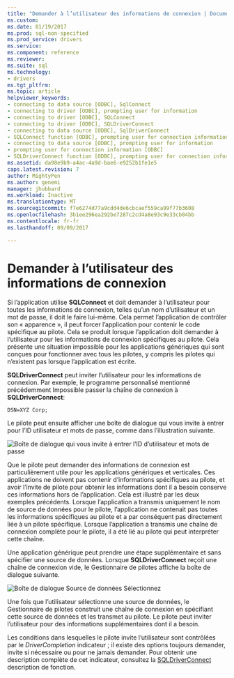 ```yaml
---
title: "Demander à l’utilisateur des informations de connexion | Documents Microsoft"
ms.custom: 
ms.date: 01/19/2017
ms.prod: sql-non-specified
ms.prod_service: drivers
ms.service: 
ms.component: reference
ms.reviewer: 
ms.suite: sql
ms.technology:
- drivers
ms.tgt_pltfrm: 
ms.topic: article
helpviewer_keywords:
- connecting to data source [ODBC], SqlConnect
- connecting to driver [ODBC], prompting user for information
- connecting to driver [ODBC], SQLConnect
- connecting to driver [ODBC], SQLDriverConnect
- connecting to data source [ODBC], SqlDriverConnect
- SQLConnect function [ODBC], prompting user for connection information
- connecting to data source [ODBC], prompting user for information
- prompting user for connection information [ODBC]
- SQLDriverConnect function [ODBC], prompting user for connection information
ms.assetid: da98e9b9-a4ac-4a9d-bae6-e9252b1fe1e5
caps.latest.revision: 7
author: MightyPen
ms.author: genemi
manager: jhubbard
ms.workload: Inactive
ms.translationtype: MT
ms.sourcegitcommit: f7e6274d77a9cdd4de6cbcaef559ca99f77b3608
ms.openlocfilehash: 3b1ee296ea292be7287c2cd4a8e93c9e33cb04bb
ms.contentlocale: fr-fr
ms.lasthandoff: 09/09/2017

---
```

# <a name="prompting-the-user-for-connection-information"></a>Demander à l’utilisateur des informations de connexion
Si l’application utilise **SQLConnect** et doit demander à l’utilisateur pour toutes les informations de connexion, telles qu’un nom d’utilisateur et un mot de passe, il doit le faire lui-même. Cela permet l’application de contrôler son « apparence », il peut forcer l’application pour contenir le code spécifique au pilote. Cela se produit lorsque l’application doit demander à l’utilisateur pour les informations de connexion spécifiques au pilote. Cela présente une situation impossible pour les applications génériques qui sont conçues pour fonctionner avec tous les pilotes, y compris les pilotes qui n’existent pas lorsque l’application est écrite.  
  
 **SQLDriverConnect** peut inviter l’utilisateur pour les informations de connexion. Par exemple, le programme personnalisé mentionné précédemment Impossible passer la chaîne de connexion à **SQLDriverConnect**:  
  
```  
DSN=XYZ Corp;  
```  
  
 Le pilote peut ensuite afficher une boîte de dialogue qui vous invite à entrer pour l’ID utilisateur et mots de passe, comme dans l’illustration suivante.  
  
 ![Boîte de dialogue qui vous invite à entrer l’ID d’utilisateur et mots de passe](../../../odbc/reference/develop-app/media/pr18.gif "pr18")  
  
 Que le pilote peut demander des informations de connexion est particulièrement utile pour les applications génériques et verticales. Ces applications ne doivent pas contenir d’informations spécifiques au pilote, et avoir l’invite de pilote pour obtenir les informations dont il a besoin conserve ces informations hors de l’application. Cela est illustré par les deux exemples précédents. Lorsque l’application a transmis uniquement le nom de source de données pour le pilote, l’application ne contenait pas toutes les informations spécifiques au pilote et a par conséquent pas directement liée à un pilote spécifique. Lorsque l’application a transmis une chaîne de connexion complète pour le pilote, il a été lié au pilote qui peut interpréter cette chaîne.  
  
 Une application générique peut prendre une étape supplémentaire et sans spécifier une source de données. Lorsque **SQLDriverConnect** reçoit une chaîne de connexion vide, le Gestionnaire de pilotes affiche la boîte de dialogue suivante.  
  
 ![Boîte de dialogue Source de données Sélectionnez](../../../odbc/reference/develop-app/media/ch06a.gif "CH06A")  
  
 Une fois que l’utilisateur sélectionne une source de données, le Gestionnaire de pilotes construit une chaîne de connexion en spécifiant cette source de données et les transmet au pilote. Le pilote peut inviter l’utilisateur pour des informations supplémentaires dont il a besoin.  
  
 Les conditions dans lesquelles le pilote invite l’utilisateur sont contrôlées par le *DriverCompletion* indicateur ; il existe des options toujours demander, invite si nécessaire ou pour ne jamais demander. Pour obtenir une description complète de cet indicateur, consultez la [SQLDriverConnect](../../../odbc/reference/syntax/sqldriverconnect-function.md) description de fonction.


